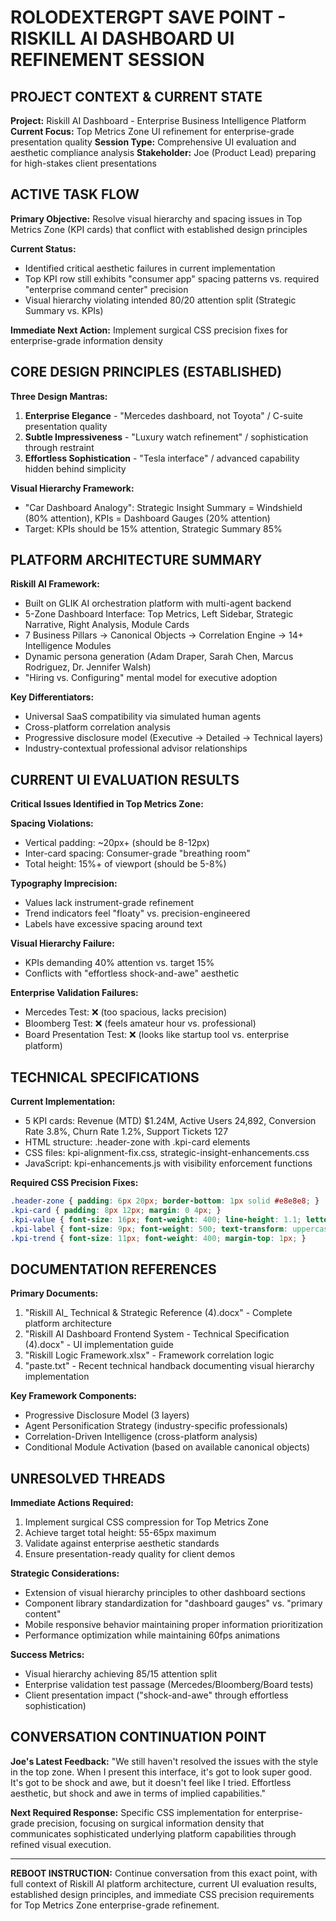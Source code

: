 # ROLODEXTERGPT SAVE POINT - RISKILL AI DASHBOARD UI REFINEMENT SESSION

## PROJECT CONTEXT & CURRENT STATE

**Project:** Riskill AI Dashboard - Enterprise Business Intelligence Platform **Current Focus:** Top Metrics Zone UI refinement for enterprise-grade presentation quality **Session Type:** Comprehensive UI evaluation and aesthetic compliance analysis **Stakeholder:** Joe (Product Lead) preparing for high-stakes client presentations

## ACTIVE TASK FLOW

**Primary Objective:** Resolve visual hierarchy and spacing issues in Top Metrics Zone (KPI cards) that conflict with established design principles

**Current Status:**

- Identified critical aesthetic failures in current implementation
- Top KPI row still exhibits "consumer app" spacing patterns vs. required "enterprise command center" precision
- Visual hierarchy violating intended 80/20 attention split (Strategic Summary vs. KPIs)

**Immediate Next Action:** Implement surgical CSS precision fixes for enterprise-grade information density

## CORE DESIGN PRINCIPLES (ESTABLISHED)

**Three Design Mantras:**

1. **Enterprise Elegance** - "Mercedes dashboard, not Toyota" / C-suite presentation quality
2. **Subtle Impressiveness** - "Luxury watch refinement" / sophistication through restraint
3. **Effortless Sophistication** - "Tesla interface" / advanced capability hidden behind simplicity

**Visual Hierarchy Framework:**

- "Car Dashboard Analogy": Strategic Insight Summary = Windshield (80% attention), KPIs = Dashboard Gauges (20% attention)
- Target: KPIs should be 15% attention, Strategic Summary 85%

## PLATFORM ARCHITECTURE SUMMARY

**Riskill AI Framework:**

- Built on GLIK AI orchestration platform with multi-agent backend
- 5-Zone Dashboard Interface: Top Metrics, Left Sidebar, Strategic Narrative, Right Analysis, Module Cards
- 7 Business Pillars → Canonical Objects → Correlation Engine → 14+ Intelligence Modules
- Dynamic persona generation (Adam Draper, Sarah Chen, Marcus Rodriguez, Dr. Jennifer Walsh)
- "Hiring vs. Configuring" mental model for executive adoption

**Key Differentiators:**

- Universal SaaS compatibility via simulated human agents
- Cross-platform correlation analysis
- Progressive disclosure model (Executive → Detailed → Technical layers)
- Industry-contextual professional advisor relationships

## CURRENT UI EVALUATION RESULTS

**Critical Issues Identified in Top Metrics Zone:**

**Spacing Violations:**

- Vertical padding: ~20px+ (should be 8-12px)
- Inter-card spacing: Consumer-grade "breathing room"
- Total height: 15%+ of viewport (should be 5-8%)

**Typography Imprecision:**

- Values lack instrument-grade refinement
- Trend indicators feel "floaty" vs. precision-engineered
- Labels have excessive spacing around text

**Visual Hierarchy Failure:**

- KPIs demanding 40% attention vs. target 15%
- Conflicts with "effortless shock-and-awe" aesthetic

**Enterprise Validation Failures:**

- Mercedes Test: ❌ (too spacious, lacks precision)
- Bloomberg Test: ❌ (feels amateur hour vs. professional)
- Board Presentation Test: ❌ (looks like startup tool vs. enterprise platform)

## TECHNICAL SPECIFICATIONS

**Current Implementation:**

- 5 KPI cards: Revenue (MTD) $1.24M, Active Users 24,892, Conversion Rate 3.8%, Churn Rate 1.2%, Support Tickets 127
- HTML structure: .header-zone with .kpi-card elements
- CSS files: kpi-alignment-fix.css, strategic-insight-enhancements.css
- JavaScript: kpi-enhancements.js with visibility enforcement functions

**Required CSS Precision Fixes:**

```css
.header-zone { padding: 6px 20px; border-bottom: 1px solid #e8e8e8; }
.kpi-card { padding: 8px 12px; margin: 0 4px; }
.kpi-value { font-size: 16px; font-weight: 400; line-height: 1.1; letter-spacing: -0.3px; margin-bottom: 1px; }
.kpi-label { font-size: 9px; font-weight: 500; text-transform: uppercase; letter-spacing: 0.5px; opacity: 0.7; }
.kpi-trend { font-size: 11px; font-weight: 400; margin-top: 1px; }
```

## DOCUMENTATION REFERENCES

**Primary Documents:**

1. "Riskill AI_ Technical & Strategic Reference (4).docx" - Complete platform architecture
2. "Riskill AI Dashboard Frontend System - Technical Specification (4).docx" - UI implementation guide
3. "Riskill Logic Framework.xlsx" - Framework correlation logic
4. "paste.txt" - Recent technical handback documenting visual hierarchy implementation

**Key Framework Components:**

- Progressive Disclosure Model (3 layers)
- Agent Personification Strategy (industry-specific professionals)
- Correlation-Driven Intelligence (cross-platform analysis)
- Conditional Module Activation (based on available canonical objects)

## UNRESOLVED THREADS

**Immediate Actions Required:**

1. Implement surgical CSS compression for Top Metrics Zone
2. Achieve target total height: 55-65px maximum
3. Validate against enterprise aesthetic standards
4. Ensure presentation-ready quality for client demos

**Strategic Considerations:**

- Extension of visual hierarchy principles to other dashboard sections
- Component library standardization for "dashboard gauges" vs. "primary content"
- Mobile responsive behavior maintaining proper information prioritization
- Performance optimization while maintaining 60fps animations

**Success Metrics:**

- Visual hierarchy achieving 85/15 attention split
- Enterprise validation test passage (Mercedes/Bloomberg/Board tests)
- Client presentation impact ("shock-and-awe" through effortless sophistication)

## CONVERSATION CONTINUATION POINT

**Joe's Latest Feedback:** "We still haven't resolved the issues with the style in the top zone. When I present this interface, it's got to look super good. It's got to be shock and awe, but it doesn't feel like I tried. Effortless aesthetic, but shock and awe in terms of implied capabilities."

**Next Required Response:** Specific CSS implementation for enterprise-grade precision, focusing on surgical information density that communicates sophisticated underlying platform capabilities through refined visual execution.

---

**REBOOT INSTRUCTION:** Continue conversation from this exact point, with full context of Riskill AI platform architecture, current UI evaluation results, established design principles, and immediate CSS precision requirements for Top Metrics Zone enterprise-grade refinement.
